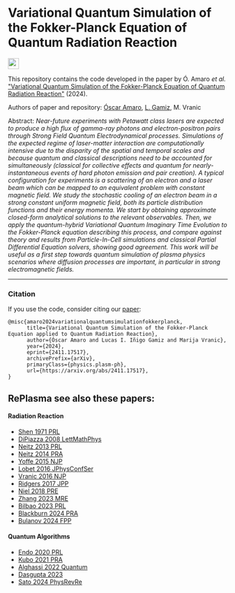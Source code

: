 Variational Quantum Simulation of the Fokker-Planck Equation of Quantum Radiation Reaction
=============================================================================================================================

<a href="https://arxiv.org/abs/2406.02491" style='vertical-align:middle; display:inline;'><img
							src="https://img.shields.io/badge/plasm--ph-arXiv%3A2411.17517-B31B1B.svg" class="plain" style="height:25px;" /></a>

This repository contains the code developed in the paper by Ó. Amaro _et al._ ["Variational Quantum Simulation of the Fokker-Planck Equation of Quantum Radiation Reaction"](https://arxiv.org/abs/2411.17517) (2024).

Authors of paper and repository: [Óscar Amaro](https://github.com/OsAmaro), [L. Gamiz](https://github.com/linigoga), M. Vranic

Abstract: _Near-future experiments with Petawatt class lasers are expected to produce a high flux of gamma-ray photons and electron-positron pairs through Strong Field Quantum Electrodynamical processes. Simulations of the expected regime of laser-matter interaction are computationally intensive due to the disparity of the spatial and temporal scales and because quantum and classical descriptions need to be accounted for simultaneously (classical for collective effects and quantum for nearly-instantaneous events of hard photon emission and pair creation). A typical configuration for experiments is a scattering of an electron and a laser beam which can be mapped to an equivalent problem with constant magnetic field. We study the stochastic cooling of an electron beam in a strong constant uniform magnetic field, both its particle distribution functions and their energy momenta. We start by obtaining approximate closed-form analytical solutions to the relevant observables. Then, we apply the quantum-hybrid Variational Quantum Imaginary Time Evolution to the Fokker-Planck equation describing this process, and compare against theory and results from Particle-In-Cell simulations and classical Partial Differential Equation solvers, showing good agreement. This work will be useful as a first step towards quantum simulation of plasma physics scenarios where diffusion processes are important, in particular in strong electromagnetic fields._

---


### Citation

If you use the code, consider citing our [paper](https://arxiv.org/abs/2411.17517):

```
@misc{amaro2024variationalquantumsimulationfokkerplanck,
      title={Variational Quantum Simulation of the Fokker-Planck Equation applied to Quantum Radiation Reaction}, 
      author={Óscar Amaro and Lucas I. Iñigo Gamiz and Marija Vranic},
      year={2024},
      eprint={2411.17517},
      archivePrefix={arXiv},
      primaryClass={physics.plasm-ph},
      url={https://arxiv.org/abs/2411.17517}, 
}
```

## RePlasma see also these papers:
#### Radiation Reaction
- [Shen 1971 PRL](https://github.com/RePlasma/PhysRevLett.28.455)
- [DiPiazza 2008 LettMathPhys](https://github.com/RePlasma/DiPiazza2008/tree/main)
- [Neitz 2013 PRL](https://github.com/RePlasma/PhysRevLett.111.054802)
- [Neitz 2014 PRA](https://github.com/RePlasma/PhysRevA.90.022102)
- [Yoffe 2015 NJP](https://github.com/RePlasma/Yoffe_2015_New_J._Phys._17_053025)
- [Lobet 2016 JPhysConfSer](https://github.com/RePlasma/Lobet_2016_J._Phys.-_Conf._Ser._688_012058)
- [Vranic 2016 NJP](https://github.com/RePlasma/Vranic_2016_New_J._Phys._18_073035)
- [Ridgers 2017 JPP](https://www.cambridge.org/core/journals/journal-of-plasma-physics/article/signatures-of-quantum-effects-on-radiation-reaction-in-laserelectronbeam-collisions/29DE2EE1FA9375440C85ED700DC1E98B)
- [Niel 2018 PRE](https://github.com/RePlasma/PhysRevE.97.043209)
- [Zhang 2023 MRE](https://github.com/RePlasma/5.0157663)
- [Bilbao 2023 PRL](https://github.com/RePlasma/PhysRevLett.130.165101)
- [Blackburn 2024 PRA](https://github.com/RePlasma/PhysRevA.109.022234)
- [Bulanov 2024 FPP](https://github.com/RePlasma/j.fpp.2024.100036)

#### Quantum Algorithms
- [Endo 2020 PRL](https://github.com/RePlasma/PhysRevLett.125.010501)
- [Kubo 2021 PRA](https://github.com/RePlasma/PhysRevA.103.052425)
- [Alghassi 2022 Quantum](https://github.com/RePlasma/q-2022-06-07-730)
- [Dasgupta 2023](https://github.com/RePlasma/2208.13372)
- [Sato 2024 PhysRevRe](https://github.com/RePlasma/PhysRevResearch.6.033246)
